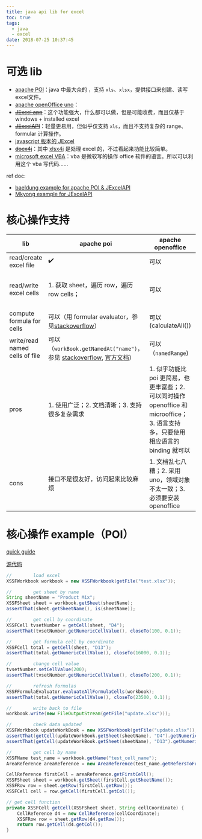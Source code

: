 ```yaml
---
title: java api lib for excel
toc: true
tags:
  - java
  - excel
date: 2018-07-25 10:37:45
---
```



# 可选 lib

*  [apache POI](http://poi.apache.org/components/document/index.html)：java 中最大众的 ，支持 `xls`、`xlsx`，提供接口来创建、读写 excel文件。
* [apache openOffice uno](http://www.openoffice.org/download/sdk/)：
* ~~[JExcel app](http://www.openoffice.org/download/sdk/)~~：这个功能强大，什么都可以做，但是可能收费，而且仅基于 windows + installed excel
* ~~[JExcelAPI](http://jexcelapi.sourceforge.net/)~~：轻量更易用，但似乎仅支持 `xls`，而且不支持复杂的 range、formular 计算操作。
* [javascript 版本的 JExcel](https://www.teamdev.com/jexcel)
* ~~[docx4j](https://www.docx4java.org/trac/docx4j)~~：其中 [xlsx4j](https://github.com/plutext/docx4j/tree/master/src/samples/xlsx4j/org/xlsx4j/samples) 是处理 excel 的，不过看起来功能比较简单。
* [microsoft excel VBA](https://msdn.microsoft.com/zh-cn/vba/vba-excel)：vba 是微软写的操作 office 软件的语言。所以可以利用这个 vba 写代码……

ref doc:

* [baeldung example for apache POI & JExcelAPI](http://www.baeldung.com/java-microsoft-excel)
* [Mkyong example for JExcelAPI](https://www.mkyong.com/java/jexcel-api-reading-and-writing-excel-file-in-java/)

# 核心操作支持

| lib                            | apache poi                                                   | apache openoffice                                            | JExcelAPI                                                    |
| ------------------------------ | ------------------------------------------------------------ | ------------------------------------------------------------ | ------------------------------------------------------------ |
| read/create excel file         | ✔️                                                            | 可以                                                         | ✔️                                                            |
| read/write excel cells         | 1. 获取 sheet，遍历 row，遍历 row cells；                    | 可以                                                         | 1. 获取 sheet，可以根据 cell 行列数获取（`getCell(rowIndex, columnIndex)`） |
| compute formula for cells      | 可以（用 formular evaluator，参见[stackoverflow](https://stackoverflow.com/questions/5937373/using-apache-poi-hssf-how-can-i-refresh-all-formula-cells-at-once)） | 可以(calculateAll())                                         | 可能可以                                                     |
| write/read named cells of file | 可以（`workBook.getNamedAt("name")`，参见 [stackoverflow](https://stackoverflow.com/questions/33183144/apache-poi-update-cells-in-a-named-range), [官方文档](https://poi.apache.org/components/spreadsheet/quick-guide.html#NamedRanges)） | 可以（`namedRange`)                                          | NO                                                           |
| pros                           | 1. 使用广泛；2. 文档清晰；3. 支持很多复杂需求                | 1. 似乎功能比 poi 更简易，也更丰富些；2. 可以同时操作 openoffice 和 microoffice；3. 语言支持多，只要使用相应语言的 binding 就可以 | 1. 简单轻量；2. 接口友好                                     |
| cons                           | 接口不是很友好，访问起来比较麻烦                             | 1. 文档乱七八糟；2. 采用 uno，领域对象不太一致；3. 必须要安装 openoffice | 1. 功能太简单，复杂需求实现不了                              |

# 核心操作 example（POI）

[quick guide](https://poi.apache.org/components/spreadsheet/quick-guide.html#NamedRanges)

[源代码](https://github.com/HFCherish/learning-common/blob/master/common-excel/src/test/java/learning/common/excel/utils/XLSXTest.java)

```java
//        load excel
XSSFWorkbook workbook = new XSSFWorkbook(getFile("test.xlsx"));

//        get sheet by name
String sheetName = "Product Mix";
XSSFSheet sheet = workbook.getSheet(sheetName);
assertThat(sheet.getSheetName(), is(sheetName));

//        get cell by coordinate
XSSFCell tvsetNumber = getCell(sheet, "D4");
assertThat(tvsetNumber.getNumericCellValue(), closeTo(100, 0.1));

//        get formula cell by coordinate
XSSFCell total = getCell(sheet, "D13");
assertThat(total.getNumericCellValue(), closeTo(16000, 0.1));

//        change cell value
tvsetNumber.setCellValue(200);
assertThat(tvsetNumber.getNumericCellValue(), closeTo(200, 0.1));

//        refresh formulas
XSSFFormulaEvaluator.evaluateAllFormulaCells(workbook);
assertThat(total.getNumericCellValue(), closeTo(23500, 0.1));

//        write back to file
workbook.write(new FileOutputStream(getFile("update.xlsx")));

//        check data updated
XSSFWorkbook updateWorkBook = new XSSFWorkbook(getFile("update.xlsx"));
assertThat(getCell(updateWorkBook.getSheet(sheetName), "D4").getNumericCellValue(), closeTo(200, 0.1));
assertThat(getCell(updateWorkBook.getSheet(sheetName), "D13").getNumericCellValue(), closeTo(23500, 0.1));

//		  get cell by name
XSSFName test_name = workbook.getName("test_cell_name");
AreaReference areaReference = new AreaReference(test_name.getRefersToFormula(), SpreadsheetVersion.EXCEL2007);

CellReference firstCell = areaReference.getFirstCell();
XSSFSheet sheet = workbook.getSheet(firstCell.getSheetName());
XSSFRow row = sheet.getRow(firstCell.getRow());
XSSFCell cell = row.getCell(firstCell.getCol());

// get cell function
private XSSFCell getCell(XSSFSheet sheet, String cellCoordinate) {
    CellReference d4 = new CellReference(cellCoordinate);
    XSSFRow row = sheet.getRow(d4.getRow());
    return row.getCell(d4.getCol());
}
```
